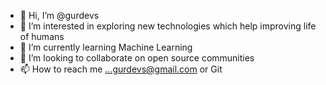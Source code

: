 - 👋 Hi, I’m @gurdevs
- 👀 I’m interested in exploring new technologies which help improving life of humans
- 🌱 I’m currently learning Machine Learning
- 💞️ I’m looking to collaborate on open source communities
- 📫 How to reach me ...gurdevs@gmail.com or Git

<!---
gurdevs/gurdevs is a ✨ special ✨ repository because its `README.md` (this file) appears on your GitHub profile.
You can click the Preview link to take a look at your changes.
--->
